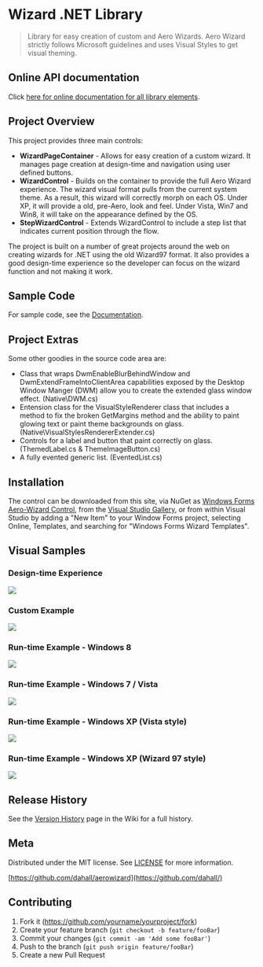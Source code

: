 # Wizard .NET Library

> Library for easy creation of custom and Aero Wizards. Aero Wizard strictly follows Microsoft guidelines and uses Visual Styles to get visual theming.

## Online API documentation

Click [here for online documentation for all library elements](https://dahall.github.io/AeroWizard).

## Project Overview

This project provides three main controls:
* **WizardPageContainer** - Allows for easy creation of a custom wizard. It manages page creation at design-time and navigation using user defined buttons.
* **WizardControl** - Builds on the container to provide the full Aero Wizard experience. The wizard visual format pulls from the current system theme. As a result, this wizard will correctly morph on each OS. Under XP, it will provide a old, pre-Aero, look and feel. Under Vista, Win7 and Win8, it will take on the appearance defined by the OS.
* **StepWizardControl** - Extends WizardControl to include a step list that indicates current position through the flow.

The project is built on a number of great projects around the web on creating wizards for .NET using the old Wizard97 format. It also provides a good design-time experience so the developer can focus on the wizard function and not making it work.

## Sample Code

For sample code, see the [Documentation](wiki).

## Project Extras

Some other goodies in the source code area are:
* Class that wraps DwmEnableBlurBehindWindow and DwmExtendFrameIntoClientArea capabilities exposed by the Desktop Window Manger (DWM) allow you to create the extended glass window effect. (Native\DWM.cs)
* Entension class for the VisualStyleRenderer class that includes a method to fix the broken GetMargins method and the ability to paint glowing text or paint theme backgrounds on glass. (Native\VisualStylesRendererExtender.cs)
* Controls for a label and button that paint correctly on glass. (ThemedLabel.cs & ThemeImageButton.cs)
* A fully evented generic list. (EventedList.cs)

## Installation
The control can be downloaded from this site, via NuGet as [Windows Forms Aero-Wizard Control](https://www.nuget.org/packages/AeroWizard/), from the [Visual Studio Gallery](https://visualstudiogallery.msdn.microsoft.com/3546e344-2807-4412-9426-09d6dc032cfb), or from within Visual Studio by adding a "New Item" to your Window Forms project, selecting Online, Templates, and searching for "Windows Forms Wizard Templates".

## Visual Samples
### Design-time Experience
![](img/AeroWizEditVS.png)

### Custom Example
![](img/AeroWizCustom.png)

### Run-time Example - Windows 8
![](img/AeroWizWin8.png)

### Run-time Example - Windows 7 / Vista
![](img/AeroWizVista.png)

### Run-time Example - Windows XP (Vista style)
![](img/AeroWizXP.png)

### Run-time Example - Windows XP (Wizard 97 style)
![](img/AeroWiz97.png)

## Release History

See the [Version History](wiki/Version-History) page in the Wiki for a full history.

## Meta

Distributed under the MIT license. See [LICENSE](LICENSE.md) for more information.

[https://github.com/dahall/aerowizard](https://github.com/dahall/)

## Contributing

1. Fork it (<https://github.com/yourname/yourproject/fork>)
2. Create your feature branch (`git checkout -b feature/fooBar`)
3. Commit your changes (`git commit -am 'Add some fooBar'`)
4. Push to the branch (`git push origin feature/fooBar`)
5. Create a new Pull Request
